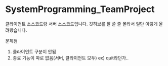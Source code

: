# SystemProgramming_TeamProject

클라이언트 소스코드랑 서버 소스코드입니다.
깃허브를 잘 쓸 줄 몰라서 일단 이렇게 올려봤습니다.


문제점

1. 클라이언트 구분이 안됨
2. 종료 기능이 따로 없음(서버, 클라이언트 모두) ex) quit라던가..

